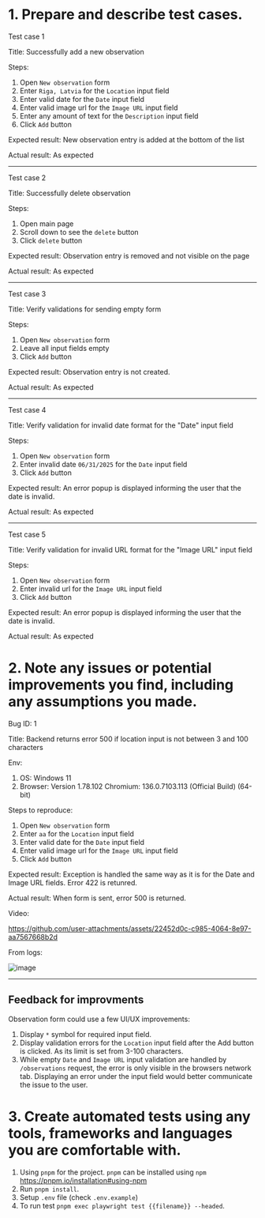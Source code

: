 # 1. Prepare and describe test cases.

Test case 1

Title: Successfully add a new observation

Steps:
  1. Open `New observation` form
  2. Enter `Riga, Latvia` for the `Location` input field
  3. Enter valid date for the `Date` input field
  4. Enter valid image url for the `Image URL` input field
  5. Enter any amount of text for the `Description` input field
  6. Click `Add` button

Expected result: New observation entry is added at the bottom of the list

Actual result: As expected

---

Test case 2

Title: Successfully delete observation

Steps:
  1. Open main page
  2. Scroll down to see the `delete` button
  3. Click `delete` button

Expected result: Observation entry is removed and not visible on the page

Actual result: As expected

---

Test case 3

Title: Verify validations for sending empty form

Steps:
  1. Open `New observation` form
  2. Leave all input fields empty
  3. Click `Add` button

Expected result: Observation entry is not created.

Actual result: As expected

---

Test case 4

Title: Verify validation for invalid date format for the "Date" input field

Steps:
  1. Open `New observation` form
  2. Enter invalid date `06/31/2025` for the `Date` input field
  3. Click `Add` button

Expected result: An error popup is displayed informing the user that the date is invalid.

Actual result: As expected

---

Test case 5

Title: Verify validation for invalid URL format for the "Image URL" input field

Steps:
  1. Open `New observation` form
  2. Enter invalid url for the `Image URL` input field
  3. Click `Add` button

Expected result: An error popup is displayed informing the user that the date is invalid.

Actual result: As expected


# 2. Note any issues or potential improvements you find, including any assumptions you made.

Bug ID: 1

Title: Backend returns error 500 if location input is not between 3 and 100 characters

Env:
  1. OS: Windows 11
  2. Browser: Version 1.78.102 Chromium: 136.0.7103.113 (Official Build) (64-bit)

Steps to reproduce:
  1. Open `New observation` form
  2. Enter `aa` for the `Location` input field
  3. Enter valid date for the `Date` input field
  4. Enter valid image url for the `Image URL` input field
  5. Click `Add` button

Expected result: Exception is handled the same way as it is for the Date and Image URL fields. Error 422 is retunred.

Actual result: When form is sent, error 500 is returned.

Video: 

https://github.com/user-attachments/assets/22452d0c-c985-4064-8e97-aa7567668b2d

From logs:

![image](https://github.com/user-attachments/assets/05a5aec8-1b9e-4982-9ef9-f3581ce57c8c)

---

## Feedback for improvments

Observation form could use a few UI/UX improvements:
   1. Display `*` symbol for required input field.
   2. Display validation errors for the `Location` input field after the Add button is clicked. As its limit is set from 3-100 characters.
   3. While empty `Date` and `Image URL` input validation are handled by `/observations` request, the error is only visible in the browsers network tab. Displaying an error under the input field would better communicate the issue to the user.

# 3. Create automated tests using any tools, frameworks and languages you are comfortable with.

  1. Using `pnpm` for the project. `pnpm` can be installed using `npm` https://pnpm.io/installation#using-npm
  2. Run `pnpm install`.
  3. Setup `.env` file (check `.env.example`) 
  4. To run test `pnpm exec playwright test {{filename}} --headed`.
